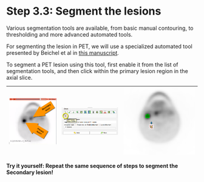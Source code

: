 # Step 3.3: Segment the lesions

Various segmentation tools are available, from basic manual contouring, to thresholding and more advanced automated tools.

For segmenting the lesion in PET, we will use a specialized automated tool presented by Beichel et al in [this manuscript](http://dx.doi.org/10.1118/1.4948679).

To segment a PET lesion using this tool, first enable it from the list of segmentation tools, and then click within the primary lesion region in the axial slice.

| ![](../../.gitbook/assets/pt-lesion.png) | ![](../../.gitbook/assets/pet-effect.png) | ![](../../.gitbook/assets/pet-segmented.png) |
| :--- | :--- | :--- |


**Try it yourself: Repeat the same sequence of steps to segment the Secondary lesion!**

